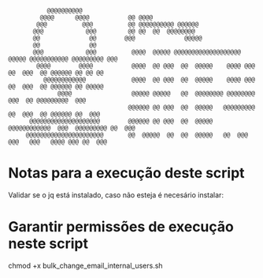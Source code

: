                                                                                                                  
                                                                                                                 
                                                                                                                 
               @@@@@@@@@@                                                                                        
             @@@@      @@@@           @@ @@@@                                                                    
            @@@          @@@          @@ @@@@@@@@@@ @@@@@@                                                       
           @@@            @@@         @@ @@  @@  @@@@@@@@                                                        
           @@              @@        @@@              @@@@@                                                      
           @@              @@                                                                                    
           @@@            @@@          @@@@  @@@@@ @@@@@@@@@@@@@@@@@@@  @@@@@ @@@@@@@@@@@ @@@@@@@@@ @@@          
            @@@@        @@@@           @@@@  @@ @@@  @@  @@@@@    @@@@ @@@ @@  @@@  @@ @@@@@@ @@ @@ @@           
              @@@@@@@@@@@@             @@@@  @@ @@@  @@  @@@@@    @@@@ @@@ @@  @@@  @@ @@@@@@ @@ @@@@@           
                  @@@@                 @@@@@ @@@@@   @@  @@@@@@@@ @@@@@@@@     @@@  @@ @@@@@@@@@  @@@            
                                      @@@@@@ @@ @@@  @@  @@@@@   @@@@@@@@@ @@  @@@  @@ @@@@@@ @@  @@@            
          @@@@@@@@@@@@@@@@@@@@        @@@@@@ @@ @@@  @@  @@@@@   @@@@@@@@@@@@  @@@  @@@@@@@@@ @@  @@@            
         @@@@@@@@@@@@@@@@@@@@@@       @@  @@@@@  @@  @@  @@@@@   @@  @@@ @@@   @@@   @@@@ @@@ @@  @@@            
                                                                                                                 
                                                                                                                 
                                                                                                                 
                                                                                                                 


# Notas para a execução deste script
Validar se o jq está instalado, caso não esteja é necesário instalar:

# Garantir permissões de execução neste script
chmod +x bulk_change_email_internal_users.sh
